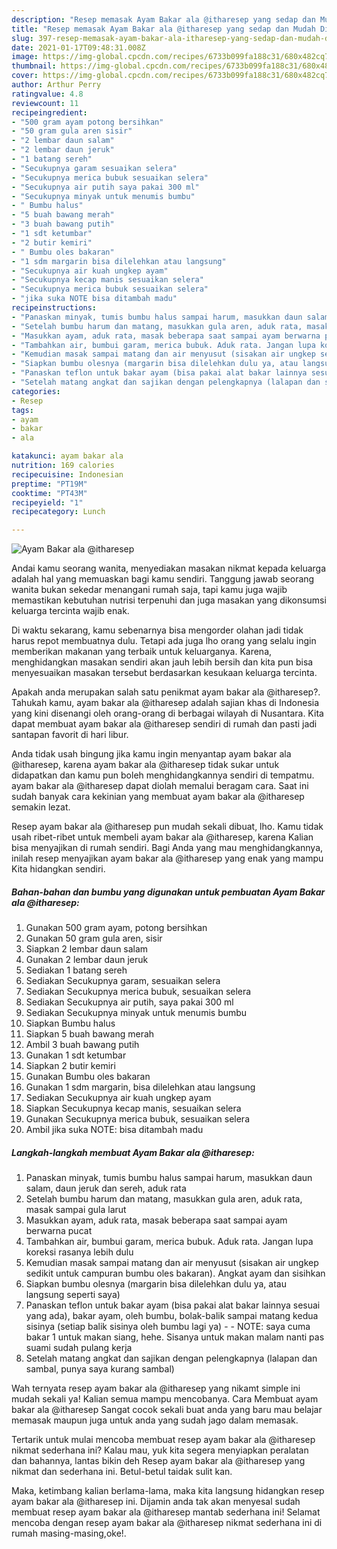 ```yaml
---
description: "Resep memasak Ayam Bakar ala @itharesep yang sedap dan Mudah Dibuat"
title: "Resep memasak Ayam Bakar ala @itharesep yang sedap dan Mudah Dibuat"
slug: 397-resep-memasak-ayam-bakar-ala-itharesep-yang-sedap-dan-mudah-dibuat
date: 2021-01-17T09:48:31.008Z
image: https://img-global.cpcdn.com/recipes/6733b099fa188c31/680x482cq70/ayam-bakar-ala-itharesep-foto-resep-utama.jpg
thumbnail: https://img-global.cpcdn.com/recipes/6733b099fa188c31/680x482cq70/ayam-bakar-ala-itharesep-foto-resep-utama.jpg
cover: https://img-global.cpcdn.com/recipes/6733b099fa188c31/680x482cq70/ayam-bakar-ala-itharesep-foto-resep-utama.jpg
author: Arthur Perry
ratingvalue: 4.8
reviewcount: 11
recipeingredient:
- "500 gram ayam potong bersihkan"
- "50 gram gula aren sisir"
- "2 lembar daun salam"
- "2 lembar daun jeruk"
- "1 batang sereh"
- "Secukupnya garam sesuaikan selera"
- "Secukupnya merica bubuk sesuaikan selera"
- "Secukupnya air putih saya pakai 300 ml"
- "Secukupnya minyak untuk menumis bumbu"
- " Bumbu halus"
- "5 buah bawang merah"
- "3 buah bawang putih"
- "1 sdt ketumbar"
- "2 butir kemiri"
- " Bumbu oles bakaran"
- "1 sdm margarin bisa dilelehkan atau langsung"
- "Secukupnya air kuah ungkep ayam"
- "Secukupnya kecap manis sesuaikan selera"
- "Secukupnya merica bubuk sesuaikan selera"
- "jika suka NOTE bisa ditambah madu"
recipeinstructions:
- "Panaskan minyak, tumis bumbu halus sampai harum, masukkan daun salam, daun jeruk dan sereh, aduk rata"
- "Setelah bumbu harum dan matang, masukkan gula aren, aduk rata, masak sampai gula larut"
- "Masukkan ayam, aduk rata, masak beberapa saat sampai ayam berwarna pucat"
- "Tambahkan air, bumbui garam, merica bubuk. Aduk rata. Jangan lupa koreksi rasanya lebih dulu"
- "Kemudian masak sampai matang dan air menyusut (sisakan air ungkep sedikit untuk campuran bumbu oles bakaran). Angkat ayam dan sisihkan"
- "Siapkan bumbu olesnya (margarin bisa dilelehkan dulu ya, atau langsung seperti saya)"
- "Panaskan teflon untuk bakar ayam (bisa pakai alat bakar lainnya sesuai yang ada), bakar ayam, oleh bumbu, bolak-balik sampai matang kedua sisinya (setiap balik sisinya oleh bumbu lagi ya)  NOTE: saya cuma bakar 1 untuk makan siang, hehe. Sisanya untuk makan malam nanti pas suami sudah pulang kerja"
- "Setelah matang angkat dan sajikan dengan pelengkapnya (lalapan dan sambal, punya saya kurang sambal)"
categories:
- Resep
tags:
- ayam
- bakar
- ala

katakunci: ayam bakar ala 
nutrition: 169 calories
recipecuisine: Indonesian
preptime: "PT19M"
cooktime: "PT43M"
recipeyield: "1"
recipecategory: Lunch

---
```



![Ayam Bakar ala @itharesep](https://img-global.cpcdn.com/recipes/6733b099fa188c31/680x482cq70/ayam-bakar-ala-itharesep-foto-resep-utama.jpg)

Andai kamu seorang wanita, menyediakan masakan nikmat kepada keluarga adalah hal yang memuaskan bagi kamu sendiri. Tanggung jawab seorang  wanita bukan sekedar menangani rumah saja, tapi kamu juga wajib memastikan kebutuhan nutrisi terpenuhi dan juga masakan yang dikonsumsi keluarga tercinta wajib enak.

Di waktu  sekarang, kamu sebenarnya bisa mengorder olahan jadi tidak harus repot membuatnya dulu. Tetapi ada juga lho orang yang selalu ingin memberikan makanan yang terbaik untuk keluarganya. Karena, menghidangkan masakan sendiri akan jauh lebih bersih dan kita pun bisa menyesuaikan masakan tersebut berdasarkan kesukaan keluarga tercinta. 



Apakah anda merupakan salah satu penikmat ayam bakar ala @itharesep?. Tahukah kamu, ayam bakar ala @itharesep adalah sajian khas di Indonesia yang kini disenangi oleh orang-orang di berbagai wilayah di Nusantara. Kita dapat membuat ayam bakar ala @itharesep sendiri di rumah dan pasti jadi santapan favorit di hari libur.

Anda tidak usah bingung jika kamu ingin menyantap ayam bakar ala @itharesep, karena ayam bakar ala @itharesep tidak sukar untuk didapatkan dan kamu pun boleh menghidangkannya sendiri di tempatmu. ayam bakar ala @itharesep dapat diolah memalui beragam cara. Saat ini sudah banyak cara kekinian yang membuat ayam bakar ala @itharesep semakin lezat.

Resep ayam bakar ala @itharesep pun mudah sekali dibuat, lho. Kamu tidak usah ribet-ribet untuk membeli ayam bakar ala @itharesep, karena Kalian bisa menyajikan di rumah sendiri. Bagi Anda yang mau menghidangkannya, inilah resep menyajikan ayam bakar ala @itharesep yang enak yang mampu Kita hidangkan sendiri.

<!--inarticleads1-->

##### Bahan-bahan dan bumbu yang digunakan untuk pembuatan Ayam Bakar ala @itharesep:

1. Gunakan 500 gram ayam, potong bersihkan
1. Gunakan 50 gram gula aren, sisir
1. Siapkan 2 lembar daun salam
1. Gunakan 2 lembar daun jeruk
1. Sediakan 1 batang sereh
1. Sediakan Secukupnya garam, sesuaikan selera
1. Sediakan Secukupnya merica bubuk, sesuaikan selera
1. Sediakan Secukupnya air putih, saya pakai 300 ml
1. Sediakan Secukupnya minyak untuk menumis bumbu
1. Siapkan  Bumbu halus
1. Siapkan 5 buah bawang merah
1. Ambil 3 buah bawang putih
1. Gunakan 1 sdt ketumbar
1. Siapkan 2 butir kemiri
1. Gunakan  Bumbu oles bakaran
1. Gunakan 1 sdm margarin, bisa dilelehkan atau langsung
1. Sediakan Secukupnya air kuah ungkep ayam
1. Siapkan Secukupnya kecap manis, sesuaikan selera
1. Gunakan Secukupnya merica bubuk, sesuaikan selera
1. Ambil jika suka NOTE: bisa ditambah madu




<!--inarticleads2-->

##### Langkah-langkah membuat Ayam Bakar ala @itharesep:

1. Panaskan minyak, tumis bumbu halus sampai harum, masukkan daun salam, daun jeruk dan sereh, aduk rata
1. Setelah bumbu harum dan matang, masukkan gula aren, aduk rata, masak sampai gula larut
1. Masukkan ayam, aduk rata, masak beberapa saat sampai ayam berwarna pucat
1. Tambahkan air, bumbui garam, merica bubuk. Aduk rata. Jangan lupa koreksi rasanya lebih dulu
1. Kemudian masak sampai matang dan air menyusut (sisakan air ungkep sedikit untuk campuran bumbu oles bakaran). Angkat ayam dan sisihkan
1. Siapkan bumbu olesnya (margarin bisa dilelehkan dulu ya, atau langsung seperti saya)
1. Panaskan teflon untuk bakar ayam (bisa pakai alat bakar lainnya sesuai yang ada), bakar ayam, oleh bumbu, bolak-balik sampai matang kedua sisinya (setiap balik sisinya oleh bumbu lagi ya) -  - NOTE: saya cuma bakar 1 untuk makan siang, hehe. Sisanya untuk makan malam nanti pas suami sudah pulang kerja
1. Setelah matang angkat dan sajikan dengan pelengkapnya (lalapan dan sambal, punya saya kurang sambal)




Wah ternyata resep ayam bakar ala @itharesep yang nikamt simple ini mudah sekali ya! Kalian semua mampu mencobanya. Cara Membuat ayam bakar ala @itharesep Sangat cocok sekali buat anda yang baru mau belajar memasak maupun juga untuk anda yang sudah jago dalam memasak.

Tertarik untuk mulai mencoba membuat resep ayam bakar ala @itharesep nikmat sederhana ini? Kalau mau, yuk kita segera menyiapkan peralatan dan bahannya, lantas bikin deh Resep ayam bakar ala @itharesep yang nikmat dan sederhana ini. Betul-betul taidak sulit kan. 

Maka, ketimbang kalian berlama-lama, maka kita langsung hidangkan resep ayam bakar ala @itharesep ini. Dijamin anda tak akan menyesal sudah membuat resep ayam bakar ala @itharesep mantab sederhana ini! Selamat mencoba dengan resep ayam bakar ala @itharesep nikmat sederhana ini di rumah masing-masing,oke!.

